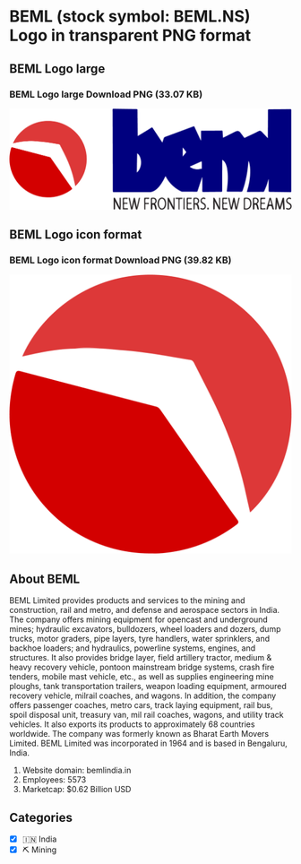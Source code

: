 # BEML (stock symbol: BEML.NS) Logo in transparent PNG format

## BEML Logo large

### BEML Logo large Download PNG (33.07 KB)

![BEML Logo large Download PNG (33.07 KB)](/img/orig/BEML.NS_BIG-9e6d12c7.png)

## BEML Logo icon format

### BEML Logo icon format Download PNG (39.82 KB)

![BEML Logo icon format Download PNG (39.82 KB)](/img/orig/BEML.NS-cfa126bc.png)

## About BEML

BEML Limited provides products and services to the mining and construction, rail and metro, and defense and aerospace sectors in India. The company offers mining equipment for opencast and underground mines; hydraulic excavators, bulldozers, wheel loaders and dozers, dump trucks, motor graders, pipe layers, tyre handlers, water sprinklers, and backhoe loaders; and hydraulics, powerline systems, engines, and structures. It also provides bridge layer, field artillery tractor, medium & heavy recovery vehicle, pontoon mainstream bridge systems, crash fire tenders, mobile mast vehicle, etc., as well as supplies engineering mine ploughs, tank transportation trailers, weapon loading equipment, armoured recovery vehicle, milrail coaches, and wagons. In addition, the company offers passenger coaches, metro cars, track laying equipment, rail bus, spoil disposal unit, treasury van, mil rail coaches, wagons, and utility track vehicles. It also exports its products to approximately 68 countries worldwide. The company was formerly known as Bharat Earth Movers Limited. BEML Limited was incorporated in 1964 and is based in Bengaluru, India.

1. Website domain: bemlindia.in
2. Employees: 5573
3. Marketcap: $0.62 Billion USD


## Categories
- [x] 🇮🇳 India
- [x] ⛏️ Mining
